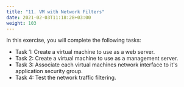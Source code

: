 ```yaml
---
title: "11. VM with Network Filters"
date: 2021-02-03T11:18:28+03:00
weight: 103
---
```


In this exercise, you will complete the following tasks:

- Task 1: Create a virtual machine to use as a web server.
- Task 2: Create a virtual machine to use as a management server. 
- Task 3: Associate each virtual machines network interface to it's application security group.
- Task 4: Test the network traffic filtering.

